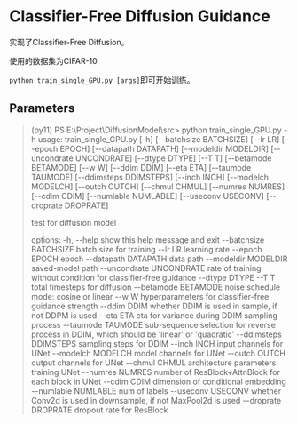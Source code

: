 # Classifier-Free Diffusion Guidance

实现了Classifier-Free Diffusion。

使用的数据集为CIFAR-10

`python train_single_GPU.py [args]`即可开始训练。



## Parameters

> (py11) PS E:\Project\DiffusionModel\src> python train_single_GPU.py -h
> usage: train_single_GPU.py [-h] [--batchsize BATCHSIZE] [--lr LR] [--epoch EPOCH] [--datapath DATAPATH]
>                            [--modeldir MODELDIR] [--uncondrate UNCONDRATE] [--dtype DTYPE] [--T T]
>                            [--betamode BETAMODE] [--w W] [--ddim DDIM] [--eta ETA] [--taumode TAUMODE]
>                            [--ddimsteps DDIMSTEPS] [--inch INCH] [--modelch MODELCH] [--outch OUTCH] [--chmul CHMUL]
>                            [--numres NUMRES] [--cdim CDIM] [--numlable NUMLABLE] [--useconv USECONV]
>                            [--droprate DROPRATE]
>
> test for diffusion model
>
> options:
>   -h, --help            show this help message and exit
>   --batchsize BATCHSIZE
>                         batch size for training
>   --lr LR               learning rate
>   --epoch EPOCH         epoch
>   --datapath DATAPATH   data path
>   --modeldir MODELDIR   saved-model path
>   --uncondrate UNCONDRATE
>                         rate of training without condition for classifier-free guidance
>   --dtype DTYPE
>   --T T                 total timesteps for diffusion
>   --betamode BETAMODE   noise schedule mode: cosine or linear
>   --w W                 hyperparameters for classifier-free guidance strength
>   --ddim DDIM           whether DDIM is used in sample, if not DDPM is used
>   --eta ETA             eta for variance during DDIM sampling process
>   --taumode TAUMODE     sub-sequence selection for reverse process in DDIM, which should be 'linear' or 'quadratic'
>   --ddimsteps DDIMSTEPS
>                         sampling steps for DDIM
>   --inch INCH           input channels for UNet
>   --modelch MODELCH     model channels for UNet
>   --outch OUTCH         output channels for UNet
>   --chmul CHMUL         architecture parameters training UNet
>   --numres NUMRES       number of ResBlock+AttnBlock for each block in UNet
>   --cdim CDIM           dimension of conditional embedding
>   --numlable NUMLABLE   num of labels
>   --useconv USECONV     whether Conv2d is used in downsample, if not MaxPool2d is used
>   --droprate DROPRATE   dropout rate for ResBlock